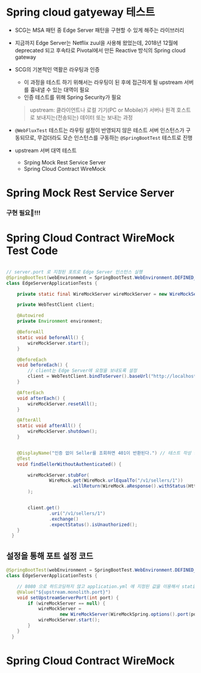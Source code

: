 # Spring cloud gatyeway 테스트
* SCG는 MSA 패턴 중 Edge Server 패턴을 구현할 수 있게 해주는 라이브러리
* 지금까지 Edge Server는 Netflix zuul을 사용해 왔었는데, 2018년 12월에 deprecated 되고 후속타로 Pivotal에서 만든 Reactive 방식의 Spring cloud gateway
* SCG의 기본적인 역활은 라우팅과 인증
  + 이 과정을 테스트 하기 위해서는 라우팅이 된 후에 접근하게 될 upstream 서버를 흉내낼 수 있는 대역이 필요
  + 인증 테스트를 위해 Spring Security가 필요
  > upstream: 클라이언트나 로컬 기기(PC or Mobile)가 서버나 원격 호스트로 보내지는(전송되는) 데이터 또는 보내는 과정

* `@WebFluxTest` 테스트는 라우팅 설정이 반영되지 않은 테스트 서버 인스턴스가 구동되므로, 무겁더라도 모슨 인스턴스를 구동하는 `@SpringBootTest` 테스트로 진행
* upstream 서버 대역 테스트
  + Srping Mock Rest Service Server
  + Spring Cloud Contract WireMock


# Spring Mock Rest Service Server

### 구현 필요!!!

# Spring Cloud Contract WireMock Test Code

```java

// server.port 로 지정된 포트로 Edge Server 인스턴스 실행
@SpringBootTest(webEnvironment = SpringBootTest.WebEnvironment.DEFINED_PORT)
class EdgeServerApplicationTests {

    private static final WireMockServer wireMockServer = new WireMockServer(WireMockSpring.options().port(8080));  // upstream 서버의 port 지정

    private WebTestClient client;

    @Autowired
    private Environment environment;

    @BeforeAll
    static void beforeAll() {
        wireMockServer.start();
    }

    @BeforeEach
    void beforeEach() {
        // client는 Edge Server에 요청을 보내도록 설정
        client = WebTestClient.bindToServer().baseUrl("http://localhost:" + environment.getProperty("server.port")).build();
    }

    @AfterEach
    void afterEach() {
        wireMockServer.resetAll();
    }

    @AfterAll
    static void afterAll() {
        wireMockServer.shutdown();
    }


    @DisplayName("인증 없이 Seller를 조회하면 401이 반환된다.") // 테스트 작성 당시(Security 추가 안 된 상태)에는 그냥 404 반환
    @Test
    void findSellerWithoutAuthenticated() {

        wireMockServer.stubFor(
                WireMock.get(WireMock.urlEqualTo("/v1/sellers/1"))
                        .willReturn(WireMock.aResponse().withStatus(HttpStatus.OK))
        );


        client.get()
                .uri("/v1/sellers/1")
                .exchange()
                .expectStatus().isUnauthorized();
    }
  }
```

## 설정을 통해 포트 설정 코드

```java
@SpringBootTest(webEnvironment = SpringBootTest.WebEnvironment.DEFINED_PORT)
class EdgeServerApplicationTests {

    // 8080 으로 하드코딩하지 않고 application.yml 에 지정된 값을 이용해서 static 변수 초기화 트릭 사용
    @Value("${upstream.monolith.port}")
    void setUpstreamServerPort(int port) {
        if (wireMockServer == null) {
            wireMockServer =
                    new WireMockServer(WireMockSpring.options().port(port));
            wireMockServer.start();
        }
    }
  }
```

# Spring Cloud Contract WireMock
